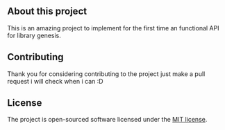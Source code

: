 ## About this project 

This is an amazing project to implement for the first time an functional API for library genesis.

## Contributing

Thank you for considering contributing to the project just make a pull request i will check when i can :D

## License

The project is open-sourced software licensed under the [MIT license](https://opensource.org/licenses/MIT).
